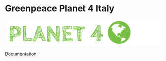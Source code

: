 # Greenpeace Planet 4 Italy

![Planet4](./planet4.png)

[Documentation](https://support.greenpeace.org/planet4/nro-customization/deployment)
